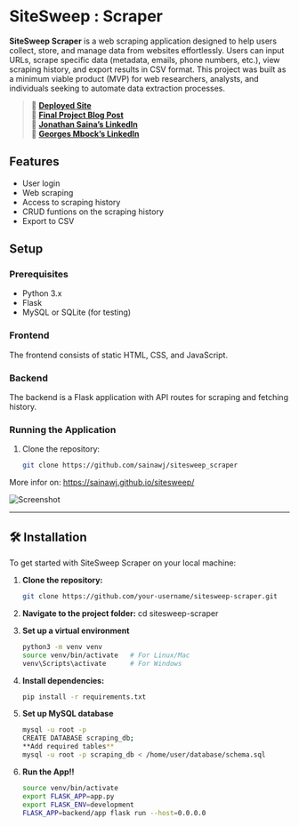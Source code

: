 # SiteSweep : Scraper

**SiteSweep Scraper** is a web scraping application designed to help users collect, store, and manage data from websites effortlessly. Users can input URLs, scrape specific data (metadata, emails, phone numbers, etc.), view scraping history, and export results in CSV format. This project was built as a minimum viable product (MVP) for web researchers, analysts, and individuals seeking to automate data extraction processes.

> 🔗 **[Deployed Site](http://54.197.27.210:5000/)**  
> 📄 **[Final Project Blog Post](https://www.linkedin.com/pulse/introducing-sitesweep-scraper-my-latest-web-scraping-project-saina-w9guf/)**  
> 🔗 **[Jonathan Saina’s LinkedIn](https://www.linkedin.com/in/sainawj/)**  
> 🔗 **[Georges Mbock’s LinkedIn](https://www.linkedin.com/in/georges-mbock/)**

## Features
- User login
- Web scraping
- Access to scraping history
- CRUD funtions on the scraping history
- Export to CSV

## Setup

### Prerequisites
- Python 3.x
- Flask
- MySQL or SQLite (for testing)

### Frontend
The frontend consists of static HTML, CSS, and JavaScript.

### Backend
The backend is a Flask application with API routes for scraping and fetching history.

### Running the Application

1. Clone the repository:

   ```bash
   git clone https://github.com/sainawj/sitesweep_scraper
More infor on: https://sainawj.github.io/sitesweep/

![Screenshot](user_experiencefinal.png)

---

## 🛠 Installation

To get started with SiteSweep Scraper on your local machine:

1. **Clone the repository:**
   ```bash
   git clone https://github.com/your-username/sitesweep-scraper.git
2. **Navigate to the project folder:**
   cd sitesweep-scraper

3. **Set up a virtual environment**
   ```bash
   python3 -m venv venv
   source venv/bin/activate   # For Linux/Mac
   venv\Scripts\activate      # For Windows
5. **Install dependencies:**
   ```bash
   pip install -r requirements.txt
6. **Set up MySQL database**
   ```bash
   mysql -u root -p
   CREATE DATABASE scraping_db;
   **Add required tables**
   mysql -u root -p scraping_db < /home/user/database/schema.sql

7. **Run the App!!**
     ```bash
   source venv/bin/activate
   export FLASK_APP=app.py
   export FLASK_ENV=development
   FLASK_APP=backend/app flask run --host=0.0.0.0
